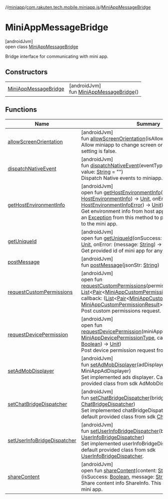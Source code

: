 //[miniapp](../../../index.md)/[com.rakuten.tech.mobile.miniapp.js](../index.md)/[MiniAppMessageBridge](index.md)

# MiniAppMessageBridge

[androidJvm]\
open class [MiniAppMessageBridge](index.md)

Bridge interface for communicating with mini app.

## Constructors

| | |
|---|---|
| [MiniAppMessageBridge](-mini-app-message-bridge.md) | [androidJvm]<br>fun [MiniAppMessageBridge](-mini-app-message-bridge.md)() |

## Functions

| Name | Summary |
|---|---|
| [allowScreenOrientation](allow-screen-orientation.md) | [androidJvm]<br>fun [allowScreenOrientation](allow-screen-orientation.md)(isAllowed: [Boolean](https://kotlinlang.org/api/latest/jvm/stdlib/kotlin/-boolean/index.html))<br>Allow miniapp to change screen orientation. The default setting is false. |
| [dispatchNativeEvent](dispatch-native-event.md) | [androidJvm]<br>fun [dispatchNativeEvent](dispatch-native-event.md)(eventType: [NativeEventType](../-native-event-type/index.md), value: [String](https://kotlinlang.org/api/latest/jvm/stdlib/kotlin/-string/index.html) = "")<br>Dispatch Native events to miniapp. |
| [getHostEnvironmentInfo](get-host-environment-info.md) | [androidJvm]<br>open fun [getHostEnvironmentInfo](get-host-environment-info.md)(onSuccess: (info: [HostEnvironmentInfo](../../com.rakuten.tech.mobile.miniapp.js.hostenvironment/-host-environment-info/index.md)) -&gt; [Unit](https://kotlinlang.org/api/latest/jvm/stdlib/kotlin/-unit/index.html), onError: (infoError: [HostEnvironmentInfoError](../../com.rakuten.tech.mobile.miniapp.js.hostenvironment/-host-environment-info-error/index.md)) -&gt; [Unit](https://kotlinlang.org/api/latest/jvm/stdlib/kotlin/-unit/index.html))<br>Get environment info from host app. You can also throw an [Exception](https://kotlinlang.org/api/latest/jvm/stdlib/kotlin/-exception/index.html) from this method to pass an error message to the mini app. |
| [getUniqueId](get-unique-id.md) | [androidJvm]<br>open fun [getUniqueId](get-unique-id.md)(onSuccess: (uniqueId: [String](https://kotlinlang.org/api/latest/jvm/stdlib/kotlin/-string/index.html)) -&gt; [Unit](https://kotlinlang.org/api/latest/jvm/stdlib/kotlin/-unit/index.html), onError: (message: [String](https://kotlinlang.org/api/latest/jvm/stdlib/kotlin/-string/index.html)) -&gt; [Unit](https://kotlinlang.org/api/latest/jvm/stdlib/kotlin/-unit/index.html))<br>Get provided id of mini app for any purpose. |
| [postMessage](post-message.md) | [androidJvm]<br>fun [postMessage](post-message.md)(jsonStr: [String](https://kotlinlang.org/api/latest/jvm/stdlib/kotlin/-string/index.html)) |
| [requestCustomPermissions](request-custom-permissions.md) | [androidJvm]<br>open fun [requestCustomPermissions](request-custom-permissions.md)(permissionsWithDescription: [List](https://kotlinlang.org/api/latest/jvm/stdlib/kotlin.collections/-list/index.html)&lt;[Pair](https://kotlinlang.org/api/latest/jvm/stdlib/kotlin/-pair/index.html)&lt;[MiniAppCustomPermissionType](../../com.rakuten.tech.mobile.miniapp.permission/-mini-app-custom-permission-type/index.md), [String](https://kotlinlang.org/api/latest/jvm/stdlib/kotlin/-string/index.html)&gt;&gt;, callback: ([List](https://kotlinlang.org/api/latest/jvm/stdlib/kotlin.collections/-list/index.html)&lt;[Pair](https://kotlinlang.org/api/latest/jvm/stdlib/kotlin/-pair/index.html)&lt;[MiniAppCustomPermissionType](../../com.rakuten.tech.mobile.miniapp.permission/-mini-app-custom-permission-type/index.md), [MiniAppCustomPermissionResult](../../com.rakuten.tech.mobile.miniapp.permission/-mini-app-custom-permission-result/index.md)&gt;&gt;) -&gt; [Unit](https://kotlinlang.org/api/latest/jvm/stdlib/kotlin/-unit/index.html))<br>Post custom permissions request. |
| [requestDevicePermission](request-device-permission.md) | [androidJvm]<br>open fun [requestDevicePermission](request-device-permission.md)(miniAppPermissionType: [MiniAppDevicePermissionType](../../com.rakuten.tech.mobile.miniapp.permission/-mini-app-device-permission-type/index.md), callback: (isGranted: [Boolean](https://kotlinlang.org/api/latest/jvm/stdlib/kotlin/-boolean/index.html)) -&gt; [Unit](https://kotlinlang.org/api/latest/jvm/stdlib/kotlin/-unit/index.html))<br>Post device permission request from external. |
| [setAdMobDisplayer](set-ad-mob-displayer.md) | [androidJvm]<br>fun [setAdMobDisplayer](set-ad-mob-displayer.md)(adDisplayer: MiniAppAdDisplayer)<br>Set implemented ads displayer. Can use the default provided class from sdk AdMobDisplayer19. |
| [setChatBridgeDispatcher](set-chat-bridge-dispatcher.md) | [androidJvm]<br>fun [setChatBridgeDispatcher](set-chat-bridge-dispatcher.md)(bridgeDispatcher: [ChatBridgeDispatcher](../../com.rakuten.tech.mobile.miniapp.js.chat/-chat-bridge-dispatcher/index.md))<br>Set implemented chatBridgeDispatcher. Can use the default provided class from sdk [ChatBridgeDispatcher](../../com.rakuten.tech.mobile.miniapp.js.chat/-chat-bridge-dispatcher/index.md). |
| [setUserInfoBridgeDispatcher](set-user-info-bridge-dispatcher.md) | [androidJvm]<br>fun [setUserInfoBridgeDispatcher](set-user-info-bridge-dispatcher.md)(bridgeDispatcher: [UserInfoBridgeDispatcher](../../com.rakuten.tech.mobile.miniapp.js.userinfo/-user-info-bridge-dispatcher/index.md))<br>Set implemented userInfoBridgeDispatcher. Can use the default provided class from sdk [UserInfoBridgeDispatcher](../../com.rakuten.tech.mobile.miniapp.js.userinfo/-user-info-bridge-dispatcher/index.md). |
| [shareContent](share-content.md) | [androidJvm]<br>open fun [shareContent](share-content.md)(content: [String](https://kotlinlang.org/api/latest/jvm/stdlib/kotlin/-string/index.html), callback: (isSuccess: [Boolean](https://kotlinlang.org/api/latest/jvm/stdlib/kotlin/-boolean/index.html), message: [String](https://kotlinlang.org/api/latest/jvm/stdlib/kotlin/-string/index.html)?) -&gt; [Unit](https://kotlinlang.org/api/latest/jvm/stdlib/kotlin/-unit/index.html))<br>Share content info ShareInfo. This info is provided by mini app. |
